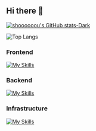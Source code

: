 ## Hi there :sauna_person:
[![shoooooou's GitHub stats-Dark](https://github-readme-stats.vercel.app/api?username=shoooooou&show_icons=true&theme=dark#gh-dark-mode-only)](https://github.com/shoooooou/github-readme-stats#gh-dark-mode-only)

![Top Langs](https://github-readme-stats.vercel.app/api/top-langs/?username=shoooooou&layout=compact&langs_count=10&theme=dark#gh-dark-mode-only)
### Frontend
[![My Skills](https://skillicons.dev/icons?i=js,ts,vue,nuxt)](https://skillicons.dev)
### Backend
[![My Skills](https://skillicons.dev/icons?i=java,spring,go,nest,python,c)](https://skillicons.dev)
### Infrastructure
[![My Skills](https://skillicons.dev/icons?i=aws)](https://skillicons.dev)
